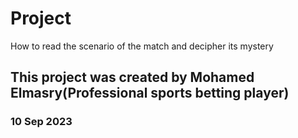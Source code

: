 # Project
How to read the scenario of the match and decipher its mystery

## This project was created by Mohamed Elmasry(Professional sports betting player)
### 10 Sep 2023
